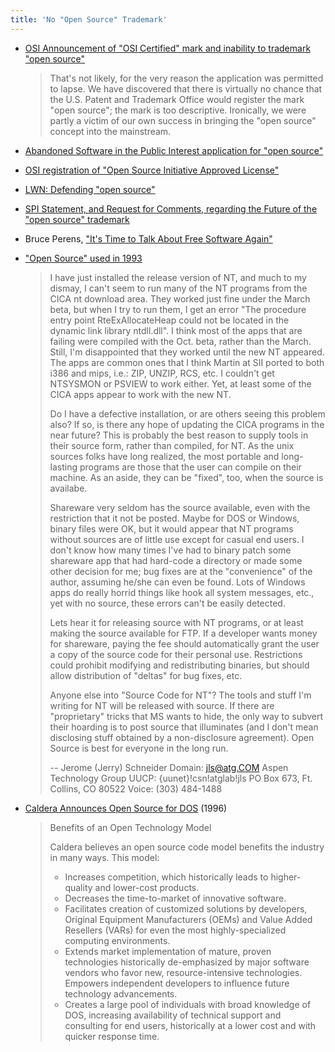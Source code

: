 ```yaml
---
title: 'No "Open Source" Trademark'
---
```


- [OSI Announcement of "OSI Certified" mark and inability to trademark "open source"](https://opensource.org/pressreleases/certified-open-source.php)

  > That's not likely, for the very reason the application was permitted to lapse. We have discovered that there is virtually no chance that the U.S. Patent and Trademark Office would register the mark "open source"; the mark is too descriptive. Ironically, we were partly a victim of our own success in bringing the "open source" concept into the mainstream.

- [Abandoned Software in the Public Interest application for "open source"](https://tsdr.uspto.gov/#caseNumber=75439502&caseType=SERIAL_NO&searchType=statusSearch)

- [OSI registration of "Open Source Initiative Approved License"](https://tsdr.uspto.gov/#caseNumber=78813707&caseSearchType=US_APPLICATION&caseType=SERIAL_NO&searchType=statusSearch)

- [LWN: Defending "open source"](https://lwn.net/Articles/239780/)

- [SPI Statement, and Request for Comments, regarding the Future of the "open source" trademark](https://old.lwn.net/1998/1203/a/trademark.html)

- Bruce Perens, ["It's Time to Talk About Free Software Again"](https://lists.debian.org/debian-devel/1999/02/msg01641.html)

- ["Open Source" used in 1993](https://groups.google.com/forum/#!msg/comp.os.ms-windows.programmer.win32/WoBvPB0U9Co/wXfpq5nEJTYJ)

  > I have just installed the release version of NT, and much to my dismay,
  > I can't seem to run many of the NT programs from the CICA nt download
  > area.  They worked just fine under the March beta, but when I try to
  > run them, I get an error "The procedure entry point RteExAllocateHeap
  > could not be located in the dynamic link library ntdll.dll".
  > I think most of the apps that are failing were compiled with the Oct.
  > beta, rather than the March.  Still, I'm disappointed that they worked
  > until the new NT appeared.  The apps are common ones that I think Martin
  > at SII ported to both i386 and mips, i.e.: ZIP, UNZIP, RCS, etc.  I
  > couldn't get NTSYSMON or PSVIEW to work either.  Yet, at least some of
  > the CICA apps appear to work with the new NT.
  >
  > Do I have a defective installation, or are others seeing this problem
  > also?  If so, is there any hope of updating the CICA programs in the
  > near future?  This is probably the best reason to supply tools in their
  > source form, rather than compiled, for NT.  As the unix sources folks
  > have long realized, the most portable and long-lasting programs are
  > those that the user can compile on their machine.  As an aside, they
  > can be "fixed", too, when the source is availabe.
  >
  > Shareware very seldom has the source available, even with the restriction
  > that it not be posted.  Maybe for DOS or Windows, binary files were OK,
  > but it would appear that NT programs without sources are of little use
  > except for casual end users.  I don't know how many times I've had to
  > binary patch some shareware app that had hard-code a directory or made
  > some other decision for me; bug fixes are at the "convenience" of the
  > author, assuming he/she can even be found.  Lots of Windows apps do
  > really horrid things like hook all system messages, etc., yet with no
  > source, these errors can't be easily detected.
  >
  > Lets hear it for releasing source with NT programs, or at least making
  > the source available for FTP.  If a developer wants money for shareware,
  > paying the fee should automatically grant the user a copy of the source
  > code for their personal use.  Restrictions could prohibit modifying and
  > redistributing binaries, but should allow distribution of "deltas" for
  > bug fixes, etc.
  >
  > Anyone else into "Source Code for NT"?  The tools and stuff I'm writing
  > for NT will be released with source.  If there are "proprietary" tricks
  > that MS wants to hide, the only way to subvert their hoarding is to post
  > source that illuminates (and I don't mean disclosing stuff obtained by
  > a non-disclosure agreement).  Open Source is best for everyone in the
  > long run.
  >
  > --
  > Jerome (Jerry) Schneider             Domain: jls@atg.COM
  > Aspen Technology Group               UUCP:   {uunet}!csn!atglab!jls
  > PO Box 673, Ft. Collins, CO 80522    Voice:  (303) 484-1488

- [Caldera Announces Open Source for DOS](http://www.xent.com/FoRK-archive/fall96/0269.html) (1996)

   > Benefits of an Open Technology Model
   >
   > Caldera believes an open source code model benefits the industry in
   > many ways.
   > This model:
   >   * Increases competition, which historically leads to higher-quality
   >     and lower-cost products.
   >   * Decreases the time-to-market of innovative software.
   >   * Facilitates creation of customized solutions by developers,
   >     Original Equipment Manufacturers (OEMs) and Value Added Resellers
   >     (VARs) for even the most highly-specialized computing
   >     environments.
   >   * Extends market implementation of mature, proven technologies
   >     historically de-emphasized by major software vendors who favor
   >     new, resource-intensive technologies. Empowers independent
   >     developers to influence future technology advancements.
   >   * Creates a large pool of individuals with broad knowledge of DOS,
   >     increasing availability of technical support and consulting for
   >     end users, historically at a lower cost and with quicker response
   >     time.
